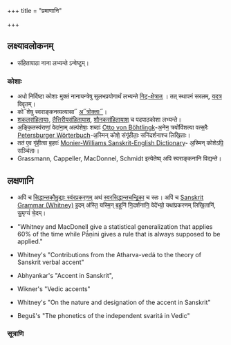 +++
title = "प्रमाणानि"

+++

## लक्ष्यावलोकनम्
- संहितापाठा नाना लभ्यन्ते ऽन्वेष्टुम्।

### कोशाः
- अधो निर्दिष्टा कोशाः मुक्तं नानायन्त्रेषु सुलभप्रयोगार्थं लभ्यन्ते [गिट्-क्षेत्रात्](https://github.com/indic-dict/) ।  तत् स्थापनं सरलम्, [यदत्र](https://sanskrit-coders.github.io/dictionaries/offline/Stardict/) विवृतम्।
- को᳓शेषु स्वराङ्कनव्यत्यासा᳓ [अ᳓त्रोक्ताः᳓](https://github.com/sanskrit-lexicon/csl-ldev/issues/7#issuecomment-1044738582)। 
- [शकलसंहितायाः](https://github.com/indic-dict/stardict-sanskrit-kAvya/tree/master/rv-padasvara-dev), [तैत्तिरीयसंहितायाश्](https://github.com/indic-dict/stardict-sanskrit-kAvya/tree/master/kyv-ts-padasvara), [शौनकसंहितायाश्](https://github.com/indic-dict/stardict-sanskrit-kAvya/tree/master/av-padasvara) च पदपाठकोशा लभ्यन्ते।
- अ॒ङ्कि॒तस्व॑राणां॒ वेदा॑ना॒म् अल्प॑शेषाः॒ शब्दाः॑ [Otto von Böhtlingk](https://en.wikipedia.org/wiki/Otto_von_B%C3%B6htlingk)-अ॒नेन॒ त्रयो॑विंशत्या वत्स॒रैः [Petersburger Wörterbuch](https://www.sanskrit-lexicon.uni-koeln.de/scans/PWGScan/2020/web/index.php)-अ॒स्मिन् कोशे॒ संगृ॑हीताः॒ सनि॑दर्शनाश्च लिखि॒ताः। 
- तत॑ ए॒व गृ॑ही॒त्वा ब॒हवः॑ [Monier-Williams Sanskrit-English Dictionary](https://www.sanskrit-lexicon.uni-koeln.de/scans/MWScan/2020/web/index.php)- अ॒स्मिन् कोशेऽपि॒ सञ्चि॑ताः।
- Grassmann, Cappeller, MacDonnel, Schmidt इत्येतेष्व् अपि स्वराङ्कनानि विद्यन्ते।

  
## लक्षणानि
- अपि॑ च [सिद्धान्तकौमु॒द्याः स्व॑रप्रकर॒णम्](https://drdhaval2785.github.io/siddhantakaumudi/#SK3650) अथ॑ [स्वरसिद्धान्तचन्द्रि॒का](https://archive.org/details/Svara-Siddhanta-Chandrika-Of-Srinivasa-Yajva-Sivaramakrishna-Sastri-1936-Annamalai-University) च स्तः। अपि॑ च [Sanskrit Grammar (Whitney)](https://en.wikisource.org/wiki/Sanskrit_Grammar_(Whitney)) इ॒दम् अ॑स्ति॒ यस्मि॒न् ब॒हूनि॑ नि॒दर्श॑नानि॒ वेदे॑भ्यो॒ यथा॑प्रकरणम् लिखि॒तानि॑, सु॒मृग्यं॑ चे॒दम्।

- "Whitney and MacDonell give a statistical generalization that applies 60% of the time while Pā́ṇini gives a rule that is always supposed to be applied."
-  Whitney's "Contributions from the Atharva-vedá to the theory of Sanskrit verbal accent"
- Abhyankar's "Accent in Sanskrit",  
- Wikner's "Vedic accents"
- Whitney's "On the nature and designation of the accent in Sanskrit"
- Beguš's "The phonetics of the independent svaritá in Vedic"

### सूत्राणि
<div class="spreadsheet" src="../svara-sUtrANi.toml" fullHeightWithRowsPerScreen=8></div>